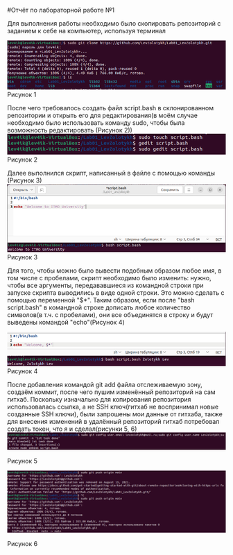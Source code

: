 #Отчёт по лабораторной работе №1 

Для выполнения работы необходимо было скопировать репозиторий с заданием к себе на компьютер, используя терминал 

![](Screenshots\Screen1.png)
Рисунок 1

После чего требовалось создать файл script.bash в склонированном репозитории и открыть его для редактирования(в моём случае необходимо было использовать команду sudo, чтобы была возможность редактировать (Рисунок 2))
![](Screenshots\Screen2.png) 
Рисунок 2

Далее выполнился скрипт, написанный в файле с помощью команды (Рисунок 3) ![](Screenshots\Screen3.png)
Рисунок 3

Для того, чтобы можно было вывести подобным образом любое имя, в том числе с пробелами, скрипт необходимо было изменить: нужно, чтобы все аргументы, передававшиеся из командной строки при запуске скрипта выводились в виде одной строки. Это можно сделать с помощью переменной "$*". Таким образом, если после "bash script.bash" в командной строке дописать любое количество символов(в т.ч. с пробелами), они все объединятся в строку и будут выведены командой "echo"(Рисунок 4)

![](Screenshots\Screen4.png)
Рисунок 4

После добавления командой git add файла отслеживаемую зону, создаём коммит, после чего пушим изменённый репозиторий на сам гитхаб. Поскольку изначально для копирования репозитория использовалась ссылка, а не SSH ключ(гитхаб не воспринимал новые созданные SSH ключи), были запрошены мои данные от гитхаба, также для внесения изменений в удалённый репозиторий гитхаб потребовал создать токен, что я и сделал(рисунки 5, 6)
![](Screenshots\Screen5.png)

Рисунок 5

![](Screenshots\Screen6.png)

Рисунок 6